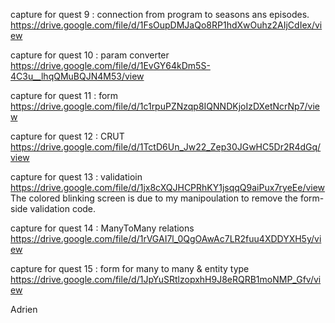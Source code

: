 capture for quest 9 : connection from program to seasons ans episodes.
https://drive.google.com/file/d/1FsOupDMJaQo8RP1hdXwOuhz2AIjCdIex/view

capture for quest 10 : param converter
https://drive.google.com/file/d/1EvGY64kDm5S-4C3u__lhqQMuBQJN4M53/view

capture for quest 11 : form
https://drive.google.com/file/d/1c1rpuPZNzqp8IQNNDKjoIzDXetNcrNp7/view

capture for quest 12 : CRUT
https://drive.google.com/file/d/1TctD6Un_Jw22_Zep30JGwHC5Dr2R4dGq/view

capture for quest 13 : validatioin
https://drive.google.com/file/d/1jx8cXQJHCPRhKY1jsqqQ9aiPux7ryeEe/view
The colored blinking screen is due to my manipoulation to remove the form-side validation code.

capture for quest 14 : ManyToMany relations
https://drive.google.com/file/d/1rVGAI7l_0QgOAwAc7LR2fuu4XDDYXH5y/view

capture for quest 15 : form for many to many & entity type
https://drive.google.com/file/d/1JpYuSRtlzopxhH9J8eRQRB1moNMP_Gfv/view


Adrien
